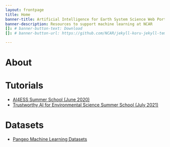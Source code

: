 ```yaml
---
layout: frontpage
title: Home
banner-title: Artificial Intelligence for Earth System Science Web Portal
banner-description: Resources to support machine learning at NCAR
[]: # banner-button-text: Download
[]: # banner-button-url: https://github.com/NCAR/jekyll-koru-jekyll-template

---
```

# About

# Tutorials

* [AI4ESS Summer School (June 2020)](https://www2.cisl.ucar.edu/events/summer-school/ai4ess/2020)
* [Trustworthy AI for Environmental Science Summer School (July 2021)](https://www2.cisl.ucar.edu/events/past-training-workshops/tai4es)

# Datasets
* [Pangeo Machine Learning Datasets](http://mldata.pangeo.io/)
